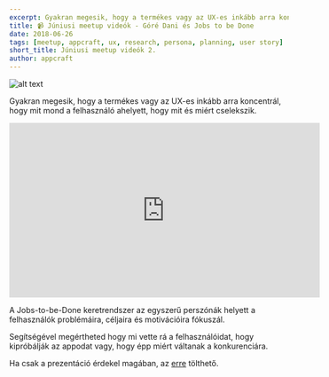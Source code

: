 ```yaml
---
excerpt: Gyakran megesik, hogy a termékes vagy az UX-es inkább arra koncentrál, hogy mit mond a felhasználó ahelyett, hogy mit és miért cselekszik.
title: 📹 Júniusi meetup videók - Góré Dani és Jobs to be Done
date: 2018-06-26
tags: [meetup, appcraft, ux, research, persona, planning, user story]
short_title: Júniusi meetup videók 2.
author: appcraft
---
```


![alt text](https://appcraft.hu/assets/img/meetup-2018-june-19-02.png)

Gyakran megesik, hogy a termékes vagy az UX-es inkább arra koncentrál, hogy mit mond a felhasználó ahelyett, hogy mit és miért cselekszik.

<iframe width="560" height="315" src="https://www.youtube.com/embed/jn9d6uniZH0" frameborder="0" allow="autoplay; encrypted-media" allowfullscreen></iframe>

A Jobs-to-be-Done keretrendszer az egyszerű perszónák helyett a felhasználók problémáira, céljaira és motivációira fókuszál.

Segítségével megértheted hogy mi vette rá a felhasználóidat, hogy kipróbálják az appodat vagy, hogy épp miért váltanak a konkurenciára.

Ha csak a prezentáció érdekel magában, az [erre](http://bit.ly/acm-18june-ppt-03) tölthető.
